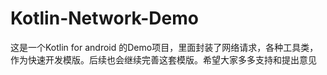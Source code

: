 # Kotlin-Network-Demo


这是一个Kotlin for android 的Demo项目，里面封装了网络请求，各种工具类，作为快速开发模版。后续也会继续完善这套模版。希望大家多多支持和提出意见
